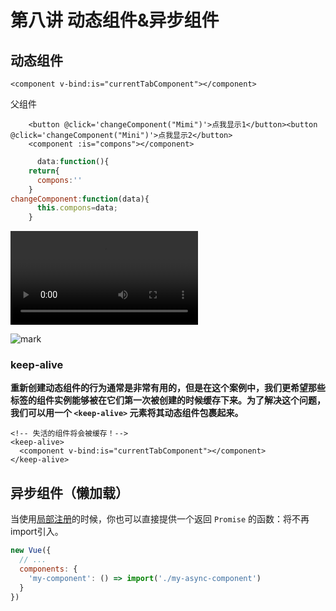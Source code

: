 # 第八讲 动态组件&异步组件

## 动态组件

`````vue
<component v-bind:is="currentTabComponent"></component>
`````

父组件

`````vue
    <button @click='changeComponent("Mimi")'>点我显示1</button><button @click='changeComponent("Mini")'>点我显示2</button>
    <component :is="compons"></component>
`````

````jsx
      data:function(){
    return{
      compons:''
    }
changeComponent:function(data){
      this.compons=data;
    }
````

![mark](http://qiniu.cloud-zhi.com/blog/210423/BBiimbjbE5.wmv)

![mark](http://qiniu.cloud-zhi.com/blog/210423/E009ehC3h7.png?imageslim)

### keep-alive

**重新创建动态组件的行为通常是非常有用的，但是在这个案例中，我们更希望那些标签的组件实例能够被在它们第一次被创建的时候缓存下来。为了解决这个问题，我们可以用一个 `<keep-alive>` 元素将其动态组件包裹起来。**

`````vue
<!-- 失活的组件将会被缓存！-->
<keep-alive>
  <component v-bind:is="currentTabComponent"></component>
</keep-alive>
`````

## 异步组件（懒加载）

当使用[局部注册](https://cn.vuejs.org/v2/guide/components-registration.html#局部注册)的时候，你也可以直接提供一个返回 `Promise` 的函数：将不再import引入。

```jsx
new Vue({
  // ...
  components: {
    'my-component': () => import('./my-async-component')
  }
})
```

